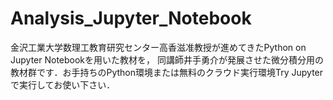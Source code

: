# Analysis_Jupyter_Notebook

金沢工業大学数理工教育研究センター高香滋准教授が進めてきたPython on Jupyter Notebookを用いた教材を，
同講師井手勇介が発展させた微分積分用の教材群です．お手持ちのPython環境または無料のクラウド実行環境Try 
Jupyterで実行してお使い下さい．
